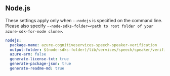 ## Node.js

These settings apply only when `--nodejs` is specified on the command line.
Please also specify `--node-sdks-folder=<path to root folder of your azure-sdk-for-node clone>`.

``` yaml $(nodejs)
nodejs:
  package-name: azure-cognitiveservices-speech-speaker-verification
  output-folder: $(node-sdks-folder)/lib/services/speech/speaker/verification
  azure-arm: false
  generate-license-txt: true
  generate-package-json: true
  generate-readme-md: true
```
